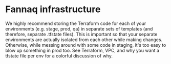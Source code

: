 # Fannaq infrastructure

We highly recommend storing the Terraform code for each of your environments (e.g. stage, prod, qa) in separate sets of templates (and therefore, separate .tfstate files). This is important so that your separate environments are actually isolated from each other while making changes. Otherwise, while messing around with some code in staging, it's too easy to blow up something in prod too. See Terraform, VPC, and why you want a tfstate file per env for a colorful discussion of why.
